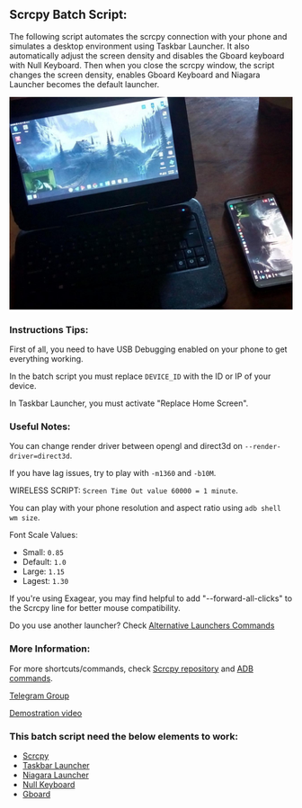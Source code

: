 ## Scrcpy Batch Script:
The following script automates the scrcpy connection with your phone and simulates a desktop environment using Taskbar Launcher. It also automatically adjust the screen density and disables the Gboard keyboard with Null Keyboard. Then when you close the scrcpy window, the script changes the screen density, enables Gboard Keyboard and Niagara Launcher becomes the default launcher.

![screenshot](Screenshots/0.jpg)
### Instructions Tips:
First of all, you need to have USB Debugging enabled on your phone to get everything working.

In the batch script you must replace `DEVICE_ID` with the ID or IP of your device.

In Taskbar Launcher, you must activate "Replace Home Screen".


### Useful Notes: 
You can change render driver between opengl and direct3d on `--render-driver=direct3d`.

If you have lag issues, try to play with `-m1360` and `-b10M`.

WIRELESS SCRIPT: `Screen Time Out value 60000 = 1 minute`.
 
You can play with your phone resolution and aspect ratio using `adb shell wm size`.
 
Font Scale Values:
 - Small: `0.85`
 - Default: `1.0`
 - Large: `1.15`
 - Lagest: `1.30`

If you're using Exagear, you may find helpful to add "--forward-all-clicks" to the Scrcpy line for better mouse compatibility.

Do you use another launcher? Check [Alternative Launchers Commands](https://github.com/Blakenidby/scrcpy_script/blob/50e88375989b7d168b08204c75918ff8dfd56b61/Alternative%20launchers.md)
### More Information: 
For more shortcuts/commands, check [Scrcpy repository](https://github.com/Genymobile/scrcpy) and [ADB commands](https://gist.github.com/Pulimet/5013acf2cd5b28e55036c82c91bd56d8).

[Telegram Group](https://t.me/joinchat/SLlAIfdCFxLeexVB)

[Demostration video](https://youtu.be/n6CgGz_69eI)
### This batch script need the below elements to work:
* [Scrcpy](https://github.com/Genymobile/scrcpy)
* [Taskbar Launcher](https://github.com/farmerbb/Taskbar)
* [Niagara Launcher](https://github.com/8bitPit/Niagara-Issues)
* [Null Keyboard](https://play.google.com/store/apps/details?id=com.wparam.nullkeyboard&hl=en)
* [Gboard](https://play.google.com/store/apps/details?id=com.google.android.inputmethod.latin&hl=en)
